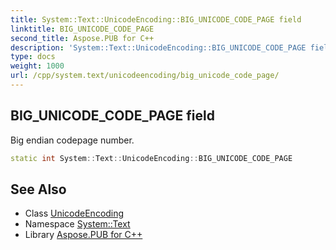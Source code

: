 ```yaml
---
title: System::Text::UnicodeEncoding::BIG_UNICODE_CODE_PAGE field
linktitle: BIG_UNICODE_CODE_PAGE
second_title: Aspose.PUB for C++
description: 'System::Text::UnicodeEncoding::BIG_UNICODE_CODE_PAGE field. Big endian codepage number in C++.'
type: docs
weight: 1000
url: /cpp/system.text/unicodeencoding/big_unicode_code_page/
---
```

## BIG_UNICODE_CODE_PAGE field


Big endian codepage number.

```cpp
static int System::Text::UnicodeEncoding::BIG_UNICODE_CODE_PAGE
```

## See Also

* Class [UnicodeEncoding](../)
* Namespace [System::Text](../../)
* Library [Aspose.PUB for C++](../../../)
